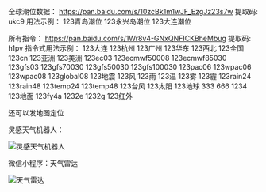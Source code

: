 
全球潮位数据：
https://pan.baidu.com/s/10zcBk1m1wJF_EzgJz23s7w 
提取码: ukc9 
用法示例：
123青岛潮位
123永兴岛潮位
123大连潮位

所有指令：
https://pan.baidu.com/s/1Wr8v4-GNxQNFICKBheMbug 
提取码: h1pv 
指令式用法示例：
123大连
123杭州
123广州
123华东
123西北
123全国
123cn
123亚洲
123美洲
123ec03
123ecmwf50008
123ecmwf85030
123gfs03
123gfs70030
123gfs50030
123gfs100030
123pac06
123wpac06
123wpac08
123global08
123地震
123风
123雨
123温
123雾
123霾
123rain24
123rain48
123temp24
123temp48
123台风
123太阳
123地球
333
666
1234
123地面
123fy4a
1232e
1232g
123红外

还可以发地图定位







灵感天气机器人：

![灵感天气机器人](https://github.com/275207513/tq123.xyz/blob/master/0.png)


微信小程序：天气雷达

![天气雷达](https://github.com/275207513/tq123.xyz/blob/master/1.png)


